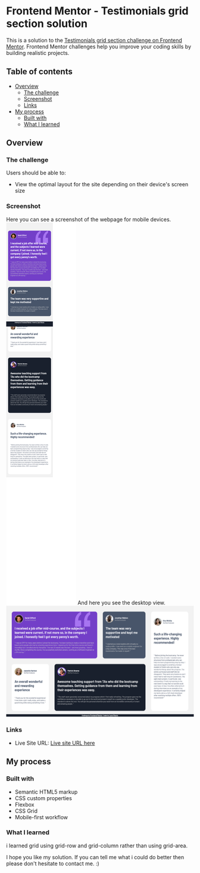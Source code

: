 # Frontend Mentor - Testimonials grid section solution

This is a solution to the [Testimonials grid section challenge on Frontend Mentor](https://www.frontendmentor.io/challenges/testimonials-grid-section-Nnw6J7Un7). Frontend Mentor challenges help you improve your coding skills by building realistic projects. 

## Table of contents

- [Overview](#overview)
  - [The challenge](#the-challenge)
  - [Screenshot](#screenshot)
  - [Links](#links)
- [My process](#my-process)
  - [Built with](#built-with)
  - [What I learned](#what-i-learned)


## Overview

### The challenge

Users should be able to:

- View the optimal layout for the site depending on their device's screen size

### Screenshot
Here you can see a screenshot of the webpage for mobile devices.
![](./gridMobileView.png)
And here you see the desktop view.
![](./gridDesktopView.png)


### Links


- Live Site URL: [Live site URL here](https://lepamoore.github.io/Frontendmentorio-Project3-Grid/)

## My process

### Built with

- Semantic HTML5 markup
- CSS custom properties
- Flexbox
- CSS Grid
- Mobile-first workflow




### What I learned

i learned grid using grid-row and grid-column rather than using grid-area.

I hope you like my solution. If you can tell me what i could do better then please don't hesitate to contact me. :)
